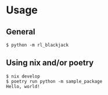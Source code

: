 # Usage

## General
```
$ python -m rl_blackjack
```

## Using nix and/or poetry

```
$ nix develop
$ poetry run python -m sample_package
Hello, world!
```
